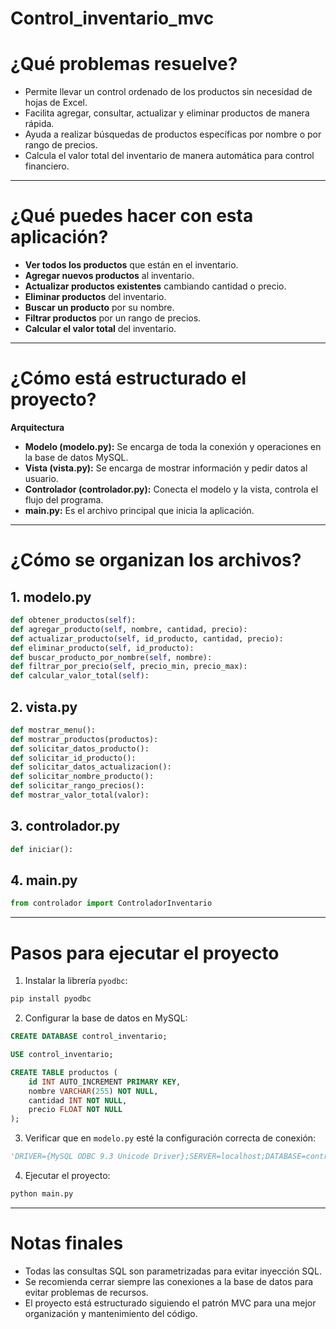 # Control_inventario_mvc

# **¿Qué problemas resuelve?**

- Permite llevar un control ordenado de los productos sin necesidad de hojas de Excel.  
- Facilita agregar, consultar, actualizar y eliminar productos de manera rápida.  
- Ayuda a realizar búsquedas de productos específicas por nombre o por rango de precios.  
- Calcula el valor total del inventario de manera automática para control financiero.

---

# **¿Qué puedes hacer con esta aplicación?**

- **Ver todos los productos** que están en el inventario.  
- **Agregar nuevos productos** al inventario.  
- **Actualizar productos existentes** cambiando cantidad o precio.  
- **Eliminar productos** del inventario.  
- **Buscar un producto** por su nombre.  
- **Filtrar productos** por un rango de precios.  
- **Calcular el valor total** del inventario.

---

# **¿Cómo está estructurado el proyecto?**

**Arquitectura**  
- **Modelo (modelo.py):** Se encarga de toda la conexión y operaciones en la base de datos MySQL.  
- **Vista (vista.py):** Se encarga de mostrar información y pedir datos al usuario.  
- **Controlador (controlador.py):** Conecta el modelo y la vista, controla el flujo del programa.  
- **main.py:** Es el archivo principal que inicia la aplicación.

---

# **¿Cómo se organizan los archivos?**

## **1. modelo.py**
```python
def obtener_productos(self):
def agregar_producto(self, nombre, cantidad, precio):
def actualizar_producto(self, id_producto, cantidad, precio):
def eliminar_producto(self, id_producto):
def buscar_producto_por_nombre(self, nombre):
def filtrar_por_precio(self, precio_min, precio_max):
def calcular_valor_total(self):
```

## **2. vista.py**
```python
def mostrar_menu():
def mostrar_productos(productos):
def solicitar_datos_producto():
def solicitar_id_producto():
def solicitar_datos_actualizacion():
def solicitar_nombre_producto():
def solicitar_rango_precios():
def mostrar_valor_total(valor):
```

## **3. controlador.py**
```python
def iniciar():
```

## **4. main.py**
```python
from controlador import ControladorInventario
```

---

# **Pasos para ejecutar el proyecto**

1. Instalar la librería `pyodbc`:
```bash
pip install pyodbc
```

2. Configurar la base de datos en MySQL:
```sql
CREATE DATABASE control_inventario;

USE control_inventario;

CREATE TABLE productos (
    id INT AUTO_INCREMENT PRIMARY KEY,
    nombre VARCHAR(255) NOT NULL,
    cantidad INT NOT NULL,
    precio FLOAT NOT NULL
);
```

3. Verificar que en `modelo.py` esté la configuración correcta de conexión:
```python
'DRIVER={MySQL ODBC 9.3 Unicode Driver};SERVER=localhost;DATABASE=control_inventario;UID=root;PWD=tu_contraseña'
```

4. Ejecutar el proyecto:
```bash
python main.py
```

---

# **Notas finales**

- Todas las consultas SQL son parametrizadas para evitar inyección SQL.  
- Se recomienda cerrar siempre las conexiones a la base de datos para evitar problemas de recursos.  
- El proyecto está estructurado siguiendo el patrón MVC para una mejor organización y mantenimiento del código.
